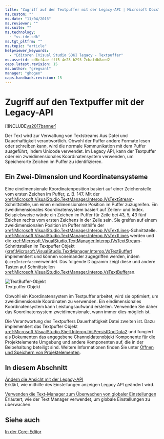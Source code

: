 ```yaml
---
title: "Zugriff auf den Textpuffer mit der Legacy-API | Microsoft Docs"
ms.custom: ""
ms.date: "11/04/2016"
ms.reviewer: ""
ms.suite: ""
ms.technology: 
  - "vs-ide-sdk"
ms.tgt_pltfrm: ""
ms.topic: "article"
helpviewer_keywords: 
  - "Editoren [Visual Studio SDK] legacy - Textpuffer"
ms.assetid: cd6cf4ae-fff5-4e23-b293-7cbafdb8aed2
caps.latest.revision: 15
ms.author: "gregvanl"
manager: "ghogen"
caps.handback.revision: 15
---
```

# Zugriff auf den Textpuffer mit der Legacy-API
[!INCLUDE[vs2017banner](../code-quality/includes/vs2017banner.md)]

Der Text wird zur Verwaltung von Textstreams Aus Datei und Dauerhaftigkeit verantwortlich.  Obwohl der Puffer andere Formate lesen oder schreiben kann, wird die normale Kommunikation mit dem Puffer ausgeführt, indem Unicode verwendet.  Im Legacy API, kann der Textpuffer oder ein zweidimensionales Koordinatensystem verwenden, um Speicherorte Zeichen im Puffer zu identifizieren.  
  
## Ein Zwei\-Dimension und Koordinatensysteme  
 Eine eindimensionale Koordinatenposition basiert auf einer Zeichenstelle vom ersten Zeichen im Puffer, z. B. 147.  Mit der <xref:Microsoft.VisualStudio.TextManager.Interop.IVsTextStream>\-Schnittstelle, um einen eindimensionalen Position im Puffer zuzugreifen.  Ein zweidimensionales Koordinatensystem basiert auf Zeilen\- und Index.  Beispielsweise würde ein Zeichen im Puffer für Zeile bei 43, 5, 43 fünf Zeichen rechts vom ersten Zeichens in der Zeile sein.  Sie greifen auf einem zweidimensionalen Position im Puffer mithilfe der <xref:Microsoft.VisualStudio.TextManager.Interop.IVsTextLines>\-Schnittstelle.  <xref:Microsoft.VisualStudio.TextManager.Interop.IVsTextLines> werden und die <xref:Microsoft.VisualStudio.TextManager.Interop.IVsTextStream>\-Schnittstellen im Textpuffer Objekt \(<xref:Microsoft.VisualStudio.TextManager.Interop.VsTextBuffer>\) implementiert und können voneinander zugegriffen werden, indem `QueryInterface`verwendet.  Das folgende Diagramm zeigt diese und andere Tasten auf Schnittstellen <xref:Microsoft.VisualStudio.TextManager.Interop.VsTextBuffer>an.  
  
 ![TextBuffer&#45;Objekt](~/extensibility/media/vstextbuffer.gif "vsTextBuffer")  
Textpuffer Objekt  
  
 Obwohl ein Koordinatensystem im Textpuffer arbeitet, wird sie optimiert, um zweidimensionale Koordinaten zu verwenden.  Ein eindimensionales Koordinatensystem kann Leistungsaufwand erstellen.  Verwenden Sie daher das Koordinatensystem zweidimensionale, wann immer dies möglich ist.  
  
 Die Verantwortung des Textpuffers Dauerhaftigkeit Datei zweiten ist.  Dazu implementiert das Textpuffer Objekt <xref:Microsoft.VisualStudio.Shell.Interop.IVsPersistDocData2> und fungiert als Dokumenten das angegebene Channeldatenobjekt Komponente für die Projektelemente Umgebung und andere Komponenten auf, die in der Beibehaltung beteiligt sind.  Weitere Informationen finden Sie unter [Öffnen und Speichern von Projektelementen](../extensibility/internals/opening-and-saving-project-items.md).  
  
## In diesem Abschnitt  
 [Ändern die Ansicht mit der Legacy\-API](../extensibility/changing-view-settings-by-using-the-legacy-api.md)  
 Erklärt, wie mithilfe des Einstellungen anzeigen Legacy API geändert wird.  
  
 [Verwenden die Text\-Manager zum Überwachen von globaler Einstellungen](../extensibility/using-the-text-manager-to-monitor-global-settings.md)  
 Erläutert, wie der Text Manager verwendet, um globale Einstellungen zu überwachen.  
  
## Siehe auch  
 [In der Core\-Editor](../extensibility/inside-the-core-editor.md)